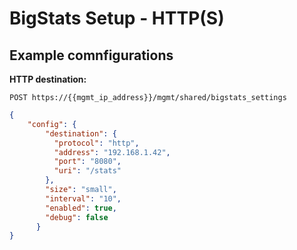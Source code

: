 # BigStats Setup - HTTP(S)

## Example comnfigurations

**HTTP destination:**

`POST https://{{mgmt_ip_address}}/mgmt/shared/bigstats_settings`

```json
{
    "config": {
        "destination": {
          "protocol": "http",
          "address": "192.168.1.42",
          "port": "8080",
          "uri": "/stats"
        },
        "size": "small",
        "interval": "10",
        "enabled": true,
        "debug": false
      }
}
```